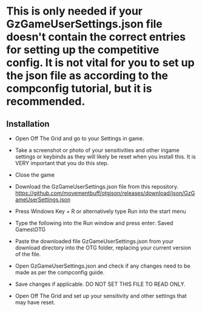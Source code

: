 # This is only needed if your GzGameUserSettings.json file doesn't contain the correct entries for setting up the competitive config. It is not vital for you to set up the json file as according to the compconfig tutorial, but it is recommended.



Installation
-

- Open Off The Grid and go to your Settings in game.
  
- Take a screenshot or photo of your sensitivities and other ingame settings or keybinds as they will likely be reset when you install this. It is VERY important that you do this step.

- Close the game

- Download the GzGameUserSettings.json file from this repository. https://github.com/movementbuff/otgjson/releases/download/json/GzGameUserSettings.json

- Press Windows Key + R or alternatively type Run into the start menu

- Type the following into the Run window and press enter:       Saved Games\OTG

- Paste the downloaded file GzGameUserSettings.json from your download directory into the OTG folder, replacing your current version of the file.

- Open GzGameUserSettings.json and check if any changes need to be made as per the compconfig guide.

- Save changes if applicable. DO NOT SET THIS FILE TO READ ONLY.

- Open Off The Grid and set up your sensitivity and other settings that may have reset.




